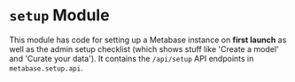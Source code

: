 # `setup` Module

This module has code for setting up a Metabase instance on **first launch** as well as the admin setup checklist
(which shows stuff like 'Create a model' and 'Curate your data'). It contains the `/api/setup` API endpoints in
`metabase.setup.api`.
